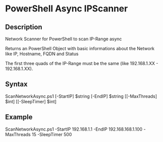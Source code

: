 # PowerShell Async IPScanner

## Description
Network Scanner for PowerShell to scan IP-Range async
    
Returns an PowerShell Object with basic informations about the Network like IP, Hostname, FQDN and Status
    
The first three quads of the IP-Range must be the same (like 192.168.1.XX - 192.168.1.XX).

## Syntax
ScanNetworkAsync.ps1 [-StartIP] $string [-EndIP] $string [[-MaxThreads] $int] [[-SleepTimer] $int]

## Example
ScanNetworkAsync.ps1 -StartIP 192.168.1.1 -EndIP 192.168.168.1.100 -MaxThreads 15 -SleepTimer 500
